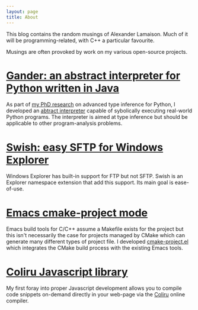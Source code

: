 ```yaml
---
layout: page
title: About
---
```


This blog contains the random musings of Alexander Lamaison.  Much of
it will be programming-related, with C++ a particular favourite.

Musings are often provoked by work on my various open-source projects.

# [Gander: an abstract interpreter for Python written in Java](https://github.com/alamaison/gander)

As part of [my PhD research](/public/thesis.pdf) on advanced type
inference for Python, I developed an
[abtract interpreter](https://github.com/alamaison/gander) capable of
sybolically executing real-world Python programs.  The interpreter is
aimed at type inference but should be applicable to other
program-analysis problems.

# [Swish: easy SFTP for Windows Explorer](http://www.swish-sftp.org)

Windows Explorer has built-in support for FTP but not SFTP.  Swish is
an Explorer namespace extension that add this support. Its main goal
is ease-of-use.

# [Emacs cmake-project mode](https://github.com/alamaison/emacs-cmake-project)

Emacs build tools for C/C++ assume a Makefile exists for the project
but this isn't necessarily the case for projects managed by CMake
which can generate many different types of project file. I developed
[cmake-project.el](https://github.com/alamaison/emacs-cmake-project/blob/master/cmake-project.el)
which integrates the CMake build process with the existing Emacs
tools.

# [Coliru Javascript library](https://github.com/alamaison/coliru)

My first foray into proper Javascript development allows you to
compile code snippets on-demand directly in your web-page via the
[Coliru](http://coliru.stacked-crooked.com/) online compiler.
